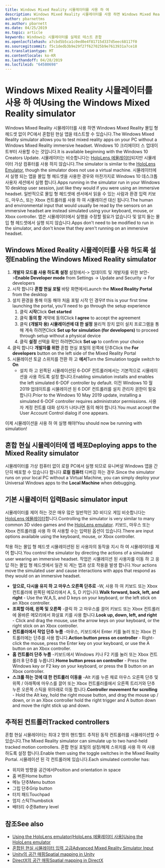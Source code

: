 ```yaml
---
title: Windows Mixed Reality 시뮬레이터를 사용 하 여
description: Windows Mixed Reality 시뮬레이터를 사용 하면 Windows Mixed Reality 몰입 형 헤드셋 없이 PC에서 혼합된 현실 앱을 테스트할 수 있습니다.
author: pbarnettms
ms.author: pbarnett
ms.date: 04/25/2019
ms.topic: article
keywords: Windows는 시뮬레이터를 실제로 테스트 혼합
ms.openlocfilehash: a7cbd5b5ca1c0ed0e4f81715d337d5eec68117f0
ms.sourcegitcommit: f5c1dedb3b9e29f27f627025b9e7613931a7ce18
ms.translationtype: MT
ms.contentlocale: ko-KR
ms.lasthandoff: 04/28/2019
ms.locfileid: "64580698"
---
```

# <a name="using-the-windows-mixed-reality-simulator"></a><span data-ttu-id="18696-104">Windows Mixed Reality 시뮬레이터를 사용 하 여</span><span class="sxs-lookup"><span data-stu-id="18696-104">Using the Windows Mixed Reality simulator</span></span>

<span data-ttu-id="18696-105">Windows Mixed Reality 시뮬레이터를 사용 하면 Windows Mixed Reality 몰입 형 헤드셋 없이 PC에서 혼합된 현실 앱을 테스트할 수 있습니다.</span><span class="sxs-lookup"><span data-stu-id="18696-105">The Windows Mixed Reality simulator allows you to test mixed reality apps on your PC without a Windows Mixed Reality immersive headset.</span></span> <span data-ttu-id="18696-106">Windows 10 크리에이터 스 업데이트부터 사용할 수는 것입니다.</span><span class="sxs-lookup"><span data-stu-id="18696-106">It is available beginning with the Windows 10 Creators Update.</span></span> <span data-ttu-id="18696-107">시뮬레이터는 비슷합니다는 [HoloLens 에뮬레이터](using-the-hololens-emulator.md)되지만 시뮬레이터 가상 컴퓨터를 사용 하지 않습니다.</span><span class="sxs-lookup"><span data-stu-id="18696-107">The simulator is similar to the [HoloLens Emulator](using-the-hololens-emulator.md), though the simulator does not use a virtual machine.</span></span> <span data-ttu-id="18696-108">시뮬레이터에서 실행 되는 앱을 몰입 형 헤드셋을 사용한 경우와 마찬가지로 Windows 10 데스크톱 사용자 세션에서 실행 합니다.</span><span class="sxs-lookup"><span data-stu-id="18696-108">Apps running in the simulator run in your Windows 10 desktop user session, just like they would if you were using an immersive headset.</span></span> <span data-ttu-id="18696-109">일반적으로 몰입 형 헤드셋에 센서에서 읽을 수 있는 사람과 환경 입력 키보드, 마우스, 또는 Xbox 컨트롤러를 사용 하 여 시뮬레이션 대신 됩니다.</span><span class="sxs-lookup"><span data-stu-id="18696-109">The human and environmental input that would usually be read by the sensors on an immersive headset are instead simulated using your keyboard, mouse, or Xbox controller.</span></span> <span data-ttu-id="18696-110">앱은 시뮬레이터에서 실행을 수정할 필요가 없습니다 및 알지 들는 몰입 형 헤드셋에서 실행 되지 않습니다.</span><span class="sxs-lookup"><span data-stu-id="18696-110">Apps don't need to be modified to run in the simulator, and don't know that they aren't running on an immersive headset.</span></span>

## <a name="enabling-the-windows-mixed-reality-simulator"></a><span data-ttu-id="18696-111">Windows Mixed Reality 시뮬레이터를 사용 하도록 설정</span><span class="sxs-lookup"><span data-stu-id="18696-111">Enabling the Windows Mixed Reality simulator</span></span>

1. <span data-ttu-id="18696-112">**개발자 모드를 사용 하도록 설정** 설정에서-> 업데이트 및 개발자를 위한 보안-></span><span class="sxs-lookup"><span data-stu-id="18696-112">**Enable Developer mode** from Settings -> Update and Security -> For developers</span></span>
2. <span data-ttu-id="18696-113">시작 합니다 **혼합 현실 포털** 바탕 화면에서</span><span class="sxs-lookup"><span data-stu-id="18696-113">Launch the **Mixed Reality Portal** from the desktop</span></span>
3. <span data-ttu-id="18696-114">설치 환경을 통해 이동 해야 처음 포털 시작 인 경우</span><span class="sxs-lookup"><span data-stu-id="18696-114">If this is your first time launching the portal, you'll need to go through the setup experience</span></span>
   1. <span data-ttu-id="18696-115">클릭 **시작**</span><span class="sxs-lookup"><span data-stu-id="18696-115">Click **Get started**</span></span>
   2. <span data-ttu-id="18696-116">클릭 **동의 함** 계약에 동의</span><span class="sxs-lookup"><span data-stu-id="18696-116">Click **I agree** to accept the agreement</span></span>
   3. <span data-ttu-id="18696-117">클릭 **(개발자 용) 시뮬레이션에 대 한 설정** 물리적 장치 없이 설치 프로그램을 통해 계속 하려면</span><span class="sxs-lookup"><span data-stu-id="18696-117">Click **Set up for simulation (for developers)** to proceed through setup without a physical device</span></span>
   4. <span data-ttu-id="18696-118">클릭 **설정** 선택을 확인 하려면</span><span class="sxs-lookup"><span data-stu-id="18696-118">Click **Set up** to confirm your choice</span></span>
4. <span data-ttu-id="18696-119">클릭 합니다 **개발자를 위한** 혼합 현실 포털의 왼쪽에 단추</span><span class="sxs-lookup"><span data-stu-id="18696-119">Click the **For developers** button on the left side of the Mixed Reality Portal</span></span>
5. <span data-ttu-id="18696-120">시뮬레이션 토글 스위치를 전환 하 고 **에서**</span><span class="sxs-lookup"><span data-stu-id="18696-120">Turn the Simulation toggle switch to **On**</span></span>
   * <span data-ttu-id="18696-121">설치 하 고 왼쪽된 시뮬레이션된 6-DOF 컨트롤러에서는 기본적으로 시뮬레이션을 사용 하도록 설정 합니다.</span><span class="sxs-lookup"><span data-stu-id="18696-121">Enabling simulation installs and enables the left simulated 6-DOF controller by default.</span></span>  <span data-ttu-id="18696-122">이전 Windows 10 월 2019 업데이트를 시뮬레이션 된 6 DOF 컨트롤러를 설치 관리자 권한이 필요 합니다.</span><span class="sxs-lookup"><span data-stu-id="18696-122">Prior to the Windows 10 May 2019 update, installing a simulated 6-DOF controller requires administrator permissions.</span></span>  <span data-ttu-id="18696-123">사용자 계정 컨트롤 대화 상자가 나타나면 동의 해야 합니다.</span><span class="sxs-lookup"><span data-stu-id="18696-123">You must accept the User Account Control dialog if one appears.</span></span>

<span data-ttu-id="18696-124">이제 시뮬레이션을 사용 하 여 실행 해야!</span><span class="sxs-lookup"><span data-stu-id="18696-124">You should now be running with simulation!</span></span>

## <a name="deploying-apps-to-the-mixed-reality-simulator"></a><span data-ttu-id="18696-125">혼합 현실 시뮬레이터에 앱 배포</span><span class="sxs-lookup"><span data-stu-id="18696-125">Deploying apps to the Mixed Reality simulator</span></span>

<span data-ttu-id="18696-126">시뮬레이터를 가상 컴퓨터 없이 로컬 PC에서 실행 되므로 유니버설 Windows 앱을 간단히 배포할 수 있습니다 합니다 **로컬 컴퓨터** 디버깅 하는 경우.</span><span class="sxs-lookup"><span data-stu-id="18696-126">Since the simulator runs on your local PC without a Virtual Machine, you can simply deploy your Universal Windows apps to the **Local Machine** when debugging.</span></span>

## <a name="basic-simulator-input"></a><span data-ttu-id="18696-127">기본 시뮬레이터 입력</span><span class="sxs-lookup"><span data-stu-id="18696-127">Basic simulator input</span></span>

<span data-ttu-id="18696-128">시뮬레이터를 제어 하는 것은 매우 많은 일반적인 3D 비디오 게임 비슷합니다는 [HoloLens 에뮬레이터](using-the-hololens-emulator.md)합니다.</span><span class="sxs-lookup"><span data-stu-id="18696-128">Controlling the simulator is very similar to many common 3D video games and the [HoloLens emulator](using-the-hololens-emulator.md).</span></span> <span data-ttu-id="18696-129">키보드, 마우스 또는 Xbox 컨트롤러를 사용 하 여 사용할 수는 입력된 옵션이 있습니다.</span><span class="sxs-lookup"><span data-stu-id="18696-129">There are input options available using the keyboard, mouse, or Xbox controller.</span></span>

<span data-ttu-id="18696-130">착용 하는 몰입 형 헤드셋 시뮬레이션된 된 사용자의 동작을 지시 하 여 시뮬레이터를 제어 합니다.</span><span class="sxs-lookup"><span data-stu-id="18696-130">You control the simulator by directing the actions of a simulated user wearing an immersive headset.</span></span> <span data-ttu-id="18696-131">작업은 시뮬레이션 된 사용자를 이동 하 고 응답 하는 몰입 형 헤드셋에서 일관 되 게는 앱과 상호 작용을 발생 합니다.</span><span class="sxs-lookup"><span data-stu-id="18696-131">Your actions move the simulated user and cause interactions with apps that respond as they would on an immersive headset.</span></span>
* <span data-ttu-id="18696-132">**앞으로, 다시을 유지 하 고 마우스 오른쪽 단추로** -W, 사용 하 여 키보드 또는 Xbox 컨트롤러에 왼쪽된 메모리에서 A, S, D 키입니다.</span><span class="sxs-lookup"><span data-stu-id="18696-132">**Walk forward, back, left, and right** - Use the W,A,S, and D keys on your keyboard, or the left stick on an Xbox controller.</span></span>
* <span data-ttu-id="18696-133">**조회할 아래, 왼쪽 및 오른쪽** -클릭 하 고 마우스를 끌어 키보드 또는 Xbox 컨트롤러에 올바른 메모리에서 화살표 키를 사용 합니다.</span><span class="sxs-lookup"><span data-stu-id="18696-133">**Look up, down, left, and right** - Click and drag the mouse, use the arrow keys on your keyboard, or the right stick on an Xbox controller.</span></span>
* <span data-ttu-id="18696-134">**컨트롤러에서 작업 단추 누름** -마우스, 키보드에서 Enter 키를 눌러 또는 Xbox 컨트롤러에는 단추를 사용 합니다.</span><span class="sxs-lookup"><span data-stu-id="18696-134">**Action button press on controller** - Right-click the mouse, press the Enter key on your keyboard, or use the A button on an Xbox controller.</span></span>
* <span data-ttu-id="18696-135">**홈 컨트롤러 단추 누름** -키보드에서 Windows 키나 F2 키를 눌러 또는 Xbox 컨트롤러 B 단추를 누릅니다.</span><span class="sxs-lookup"><span data-stu-id="18696-135">**Home button press on controller** - Press the Windows key or F2 key on your keyboard, or press the B button on an Xbox controller.</span></span>
* <span data-ttu-id="18696-136">**스크롤 하는 것에 대 한 컨트롤러 이동을** -Alt 키를 누른 채로 마우스 오른쪽 단추 및 위쪽 / 아래쪽에 마우스를 끌어 또는 Xbox 컨트롤러를에서 오른쪽 트리거와 단추 누른 오른쪽 스틱을 위아래로 이동 합니다.</span><span class="sxs-lookup"><span data-stu-id="18696-136">**Controller movement for scrolling** - Hold the Alt key, hold the right mouse button, and drag the mouse up / down, or in an Xbox controller hold the right trigger and A button down and move the right stick up and down.</span></span>

## <a name="tracked-controllers"></a><span data-ttu-id="18696-137">추적된 컨트롤러</span><span class="sxs-lookup"><span data-stu-id="18696-137">Tracked controllers</span></span>

<span data-ttu-id="18696-138">혼합 현실 시뮬레이터는 최대 2 명의 핸드헬드 추적된 동작 컨트롤러를 시뮬레이션할 수 있습니다.</span><span class="sxs-lookup"><span data-stu-id="18696-138">The Mixed Reality simulator can simulate up to two hand-held tracked motion controllers.</span></span> <span data-ttu-id="18696-139">혼합 현실 포털의 설정/해제 스위치를 사용 하 여 사용 하도록 설정 합니다.</span><span class="sxs-lookup"><span data-stu-id="18696-139">Enable them using the toggle switches in the Mixed Reality Portal.</span></span> <span data-ttu-id="18696-140">시뮬레이션 된 각 컨트롤러에 있습니다.</span><span class="sxs-lookup"><span data-stu-id="18696-140">Each simulated controller has:</span></span>
* <span data-ttu-id="18696-141">위치와 방향을 공간에서</span><span class="sxs-lookup"><span data-stu-id="18696-141">Position and orientation in space</span></span>
* <span data-ttu-id="18696-142">홈 버튼</span><span class="sxs-lookup"><span data-stu-id="18696-142">Home button</span></span>
* <span data-ttu-id="18696-143">메뉴 단추</span><span class="sxs-lookup"><span data-stu-id="18696-143">Menu button</span></span>
* <span data-ttu-id="18696-144">그립 단추</span><span class="sxs-lookup"><span data-stu-id="18696-144">Grip button</span></span>
* <span data-ttu-id="18696-145">터치 패드</span><span class="sxs-lookup"><span data-stu-id="18696-145">Touchpad</span></span>
* <span data-ttu-id="18696-146">엄지 스틱</span><span class="sxs-lookup"><span data-stu-id="18696-146">Thumbstick</span></span>
* <span data-ttu-id="18696-147">배터리 수준</span><span class="sxs-lookup"><span data-stu-id="18696-147">Battery level</span></span>

## <a name="see-also"></a><span data-ttu-id="18696-148">참조</span><span class="sxs-lookup"><span data-stu-id="18696-148">See also</span></span>
* [<span data-ttu-id="18696-149">Using the HoloLens emulator(HoloLens 에뮬레이터 사용)</span><span class="sxs-lookup"><span data-stu-id="18696-149">Using the HoloLens emulator</span></span>](using-the-hololens-emulator.md)
* [<span data-ttu-id="18696-150">혼합된 현실 시뮬레이터 입력 고급</span><span class="sxs-lookup"><span data-stu-id="18696-150">Advanced Mixed Reality Simulator Input</span></span>](advanced-hololens-emulator-and-mixed-reality-simulator-input.md)
* [<span data-ttu-id="18696-151">Unity의 공간 매핑</span><span class="sxs-lookup"><span data-stu-id="18696-151">Spatial mapping in Unity</span></span>](spatial-mapping-in-unity.md)
* [<span data-ttu-id="18696-152">DirectX의 공간 매핑</span><span class="sxs-lookup"><span data-stu-id="18696-152">Spatial mapping in DirectX</span></span>](spatial-mapping-in-directx.md)
